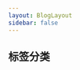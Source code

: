 ```yaml
---
layout: BlogLayout
sidebar: false
---
```


## 标签分类

<BlogCategory/>

 
 
 <Comment lang="zh-CN"/> 
 
 
 <Comment lang="zh-CN"/> 
 